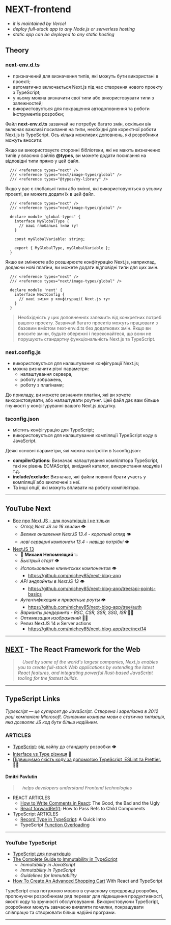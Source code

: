 # NEXT-frontend

- _it is maintained by Vercel_
- _deploy full-stack app to any Node.js or serverless hosting_
- _static app can be deployed to any static hosting_

## Theory

### next-env.d.ts
  - призначений для визначення типів, які можуть бути використані в проекті;
  - автоматично включається Next.js під час створення нового проекту з TypeScript;
  - у ньому можна визначити свої типи або використовувати типи з залежностей;
  - використовується для покращення автодоповнення та роботи інструментів розробки;

Файл **next-env.d.ts** зазвичай не потребує багато змін, оскільки він включає важливі посилання на типи, необхідні для коректної роботи Next.js із TypeScript. Ось кілька можливих доповнень, які розробники можуть вносити:

Якщо ви використовуєте сторонні бібліотеки, які не мають визначених типів у власних файлів **@types**, ви можете додати посилання на відповідні типи прямо у цей файл.

```tsx
  /// <reference types="next" />
  /// <reference types="next/image-types/global" />
  /// <reference types="@types/my-library" />
```

Якщо у вас є глобальні типи або змінні, які використовуються в усьому проекті, ви можете додати їх в цей файл.

```tsx
  /// <reference types="next" />
  /// <reference types="next/image-types/global" />

  declare module 'global-types' {
    interface MyGlobalType {
      // ваші глобальні типи тут
    }

    const myGlobalVariable: string;

    export { MyGlobalType, myGlobalVariable };
  }
```

Якщо ви змінюєте або розширюєте конфігурацію Next.js, наприклад, додаючи нові плагіни, ви можете додати відповідні типи для цих змін.

```tsx
  /// <reference types="next" />
  /// <reference types="next/image-types/global" />

  declare module 'next' {
    interface NextConfig {
      // ваші зміни у конфігурації Next.js тут
    }
  }
```

> Необхідність у цих доповненнях залежить від конкретних потреб вашого проекту. Зазвичай багато проектів можуть працювати з базовим вмістом next-env.d.ts без додаткових змін. Якщо ви вносите зміни, будьте обережні і переконайтеся, що вони не порушують стандартну функціональність Next.js та TypeScript.

### next.config.js
  - використовується для налаштування конфігурації Next.js;
  - можна визначити різні параметри:
    * налаштування сервера,
    * роботу зображень,
    * роботу з плагінами;
  
  До прикладу, ви можете визначити плагіни, які ви хочете використовувати, або налаштувати роутинг. Цей файл дає вам більше гнучкості у конфігуруванні вашого Next.js додатку.

### tsconfig.json
  - містить конфігурацію для TypeScript;
  - використовується для налаштування компіляції TypeScript коду в JavaScript.

Деякі основні параметри, які можна настроїти в tsconfig.json:
+ **compilerOptions:** Визначає налаштування компілятора TypeScript, такі як рівень ECMAScript, вихідний каталог, використання модулів і т.д.
+ **include/exclude:** Визначає, які файли повинні брати участь у компіляції або виключені з неї.
+ Та інші опції, які можуть впливати на роботу компілятора.

- - -

## YouTube Next

* [Все про Next.JS - для початківців і не тільки](https://www.youtube.com/playlist?list=PLx9b8ngesbGEtYSFwh61bq1h7B4rmVqWT)
  - _Огляд Next.JS за 16 хвилин_ 👁
  - _Велике оновлення NextJS 13.4 - короткий огляд_ 👁
  - _нові серверні компонети 13.4 - навіщо потрібні_ 👁
* [NextJS 13](https://www.youtube.com/playlist?list=PLiZoB8JBsdzlgeYHZDJ_orG0vy8JiEhKr)
  - 🤖 **Михаил Непомнящий** 💥
  - _Быстрый старт_ 👁
  - _Использование клиентских компонентов_ 👁
    + https://github.com/michey85/next-blog-app
  - _API эндпойнты в NextJS 13_ 👁
    + https://github.com/michey85/next-blog-app/tree/api-points-basics
  - _Аутентификация и приватные роуты_ 👁
    + https://github.com/michey85/next-blog-app/tree/auth
  - _Варианты рендеринга - RSC, CSR, SSR, SSG, ISR_ 🧑‍💻
  - _Оптимизация изображений_ 🧑‍🎨
  - Релиз NextJS 14 и Server actions
    + https://github.com/michey85/next-blog-app/tree/next14

- - -

## [NEXT](https://nextjs.org/) - The React Framework for the Web
> &emsp;_Used by some of the world's largest companies, Next.js enables you to create full-stack Web applications by extending the latest React features, and integrating powerful Rust-based JavaScript tooling for the fastest builds._





- - -

## TypeScript Links

_Typescript — це суперсет до JavaScript. Створена і зарелізана в 2012 році компанією Microsoft. Основним козирем мови є статична типізація, яка дозволяє JS код бути більш надійним._


### ARTICLES

* [TypeScript](https://www.gen.tech/post/typescript-vid-hajpu-do-standartu-rozrobki): від хайпу до стандарту розробки 👁
* [Interface vs Type різниця](https://medium.com/@jstify.community/interface-vs-type-b49b8403bb9c) 🤦
* [Підвищуємо якість коду за допомогою TypeScript, ESLint та Prettier.](https://medium.com/@jstify.community/%D0%BF%D1%96%D0%B4%D0%B2%D0%B8%D1%89%D1%83%D1%94%D0%BC%D0%BE-%D1%8F%D0%BA%D1%96%D1%81%D1%82%D1%8C-%D0%BA%D0%BE%D0%B4%D1%83-%D0%B7%D0%B0-%D0%B4%D0%BE%D0%BF%D0%BE%D0%BC%D0%BE%D0%B3%D0%BE%D1%8E-typescript-eslint-%D1%82%D0%B0-prettier-f50493eba0bd) 🧑‍🌾

#### Dmitri Pavlutin
> &emsp;_helps developers understand Frontend technologies_

* REACT ARTICLES
  + [How to Write Comments in React](https://dmitripavlutin.com/react-comments/): The Good, the Bad and the Ugly
  + [React forwardRef()](https://dmitripavlutin.com/react-forwardref/): How to Pass Refs to Child Components
* TypeScript ARTICLES
  + [Record Type in TypeScript](https://dmitripavlutin.com/typescript-record/): A Quick Intro
  + TypeScript [Function Overloading](https://dmitripavlutin.com/typescript-function-overloading/)

- - -

### YouTube TypeScript

* [TypeScript для початківців](https://www.youtube.com/watch?v=ND-XaEQ4VSk)
* [The Complete Guide to Immutability in TypeScript](https://levelup.gitconnected.com/the-complete-guide-to-immutability-in-typescript-99154f859fdb)
  - _Immutability in JavaScript_
  - _Immutability in TypeScript_
  - _Guidelines for Immutability_
* [How To Create An Advanced Shopping Cart](https://www.youtube.com/watch?v=lATafp15HWA&t=4s) With React and TypeScript


TypeScript став потужною мовою в сучасному середовищі розробки, пропонуючи розробникам ряд переваг для підвищення продуктивності, якості коду та зручності обслуговування. Використовуючи TypeScript, розробники можуть завчасно виявляти помилки, покращувати співпрацю та створювати більш надійні програми. 

- - -
